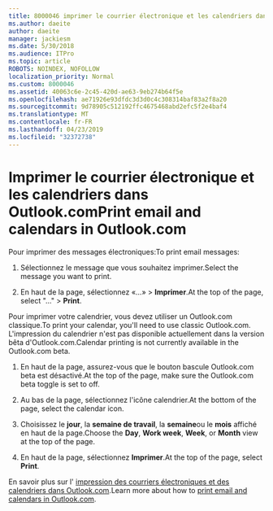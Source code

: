 ```yaml
---
title: 8000046 imprimer le courrier électronique et les calendriers dans Outlook.com
ms.author: daeite
author: daeite
manager: jackiesm
ms.date: 5/30/2018
ms.audience: ITPro
ms.topic: article
ROBOTS: NOINDEX, NOFOLLOW
localization_priority: Normal
ms.custom: 8000046
ms.assetid: 40063c6e-2c45-420d-ae63-9eb274b64f5e
ms.openlocfilehash: ae71926e93dfdc3d3d0c4c308314baf83a2f8a20
ms.sourcegitcommit: 9d78905c512192ffc4675468abd2efc5f2e4baf4
ms.translationtype: MT
ms.contentlocale: fr-FR
ms.lasthandoff: 04/23/2019
ms.locfileid: "32372738"
---
```

# <a name="print-email-and-calendars-in-outlookcom"></a><span data-ttu-id="63686-102">Imprimer le courrier électronique et les calendriers dans Outlook.com</span><span class="sxs-lookup"><span data-stu-id="63686-102">Print email and calendars in Outlook.com</span></span>

<span data-ttu-id="63686-103">Pour imprimer des messages électroniques:</span><span class="sxs-lookup"><span data-stu-id="63686-103">To print email messages:</span></span>
  
1. <span data-ttu-id="63686-104">Sélectionnez le message que vous souhaitez imprimer.</span><span class="sxs-lookup"><span data-stu-id="63686-104">Select the message you want to print.</span></span>
    
2. <span data-ttu-id="63686-105">En haut de la page, sélectionnez «...» \> **Imprimer**.</span><span class="sxs-lookup"><span data-stu-id="63686-105">At the top of the page, select "..." \> **Print**.</span></span> 
    
<span data-ttu-id="63686-106">Pour imprimer votre calendrier, vous devez utiliser un Outlook.com classique.</span><span class="sxs-lookup"><span data-stu-id="63686-106">To print your calendar, you'll need to use classic Outlook.com.</span></span> <span data-ttu-id="63686-107">L'impression du calendrier n'est pas disponible actuellement dans la version bêta d'Outlook.com.</span><span class="sxs-lookup"><span data-stu-id="63686-107">Calendar printing is not currently available in the Outlook.com beta.</span></span>
  
1. <span data-ttu-id="63686-108">En haut de la page, assurez-vous que le bouton bascule Outlook.com beta est désactivé.</span><span class="sxs-lookup"><span data-stu-id="63686-108">At the top of the page, make sure the Outlook.com beta toggle is set to off.</span></span>
    
2. <span data-ttu-id="63686-109">Au bas de la page, sélectionnez l'icône calendrier.</span><span class="sxs-lookup"><span data-stu-id="63686-109">At the bottom of the page, select the calendar icon.</span></span>
    
3. <span data-ttu-id="63686-110">Choisissez le **jour**, la **semaine de travail**, la **semaine**ou le **mois** affiché en haut de la page.</span><span class="sxs-lookup"><span data-stu-id="63686-110">Choose the **Day**, **Work week**, **Week**, or **Month** view at the top of the page.</span></span> 
    
4. <span data-ttu-id="63686-111">En haut de la page, sélectionnez **Imprimer**.</span><span class="sxs-lookup"><span data-stu-id="63686-111">At the top of the page, select **Print**.</span></span> 
    
<span data-ttu-id="63686-112">En savoir plus sur l' [impression des courriers électroniques et des calendriers dans Outlook.com](https://go.microsoft.com/fwlink/p/?linkid=2001208&amp;clcid=0x409).</span><span class="sxs-lookup"><span data-stu-id="63686-112">Learn more about how to [print email and calendars in Outlook.com](https://go.microsoft.com/fwlink/p/?linkid=2001208&amp;clcid=0x409).</span></span>
  

